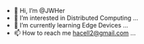 - 👋 Hi, I’m @JWHer
- 👀 I’m interested in Distributed Computing ...
- 🌱 I’m currently learning Edge Devices ...
- 📫 How to reach me hacell2@gmail.com ...

<!---
JWHer/JWHer is a ✨ special ✨ repository because its `README.md` (this file) appears on your GitHub profile.
You can click the Preview link to take a look at your changes.
--->
